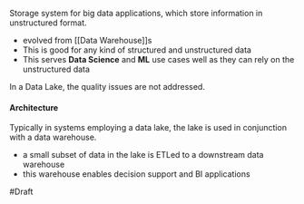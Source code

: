 Storage system for big data applications, which store information in unstructured format.


- evolved from [[Data Warehouse]]s
- This is good for any kind of structured and unstructured data
- This serves **Data Science** and **ML** use cases well as they can rely on the unstructured data


In a Data Lake, the quality issues are not addressed.


#### Architecture
Typically in systems employing a data lake, the lake is used in conjunction with a data warehouse.
- a small subset of data in the lake is ETLed to a downstream data warehouse
- this warehouse enables decision support and BI applications



#Draft 